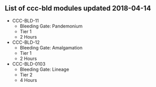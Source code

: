 ## List of ccc-bld modules updated 2018-04-14
* CCC-BLD-11
  * Bleeding Gate: Pandemonium
  * Tier 1
  * 2 Hours
* CCC-BLD-12
  * Bleeding Gate: Amalgamation
  * Tier 1
  * 2 Hours
* CCC-BLD-0103
  * Bleeding Gate: Lineage
  * Tier 2
  * 4 Hours
